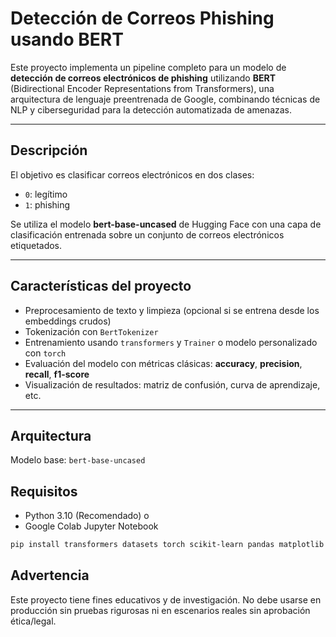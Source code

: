 # Detección de Correos Phishing usando BERT

Este proyecto implementa un pipeline completo para un modelo de **detección de correos electrónicos de phishing** utilizando **BERT** (Bidirectional Encoder Representations from Transformers), una arquitectura de lenguaje preentrenada de Google, combinando técnicas de NLP y ciberseguridad para la detección automatizada de amenazas.

---

## Descripción

El objetivo es clasificar correos electrónicos en dos clases:  
- `0`: legítimo  
- `1`: phishing

Se utiliza el modelo **bert-base-uncased** de Hugging Face con una capa de clasificación entrenada sobre un conjunto de correos electrónicos etiquetados.

---

## Características del proyecto

- Preprocesamiento de texto y limpieza (opcional si se entrena desde los embeddings crudos)
- Tokenización con `BertTokenizer`
- Entrenamiento usando `transformers` y `Trainer` o modelo personalizado con `torch`
- Evaluación del modelo con métricas clásicas: **accuracy**, **precision**, **recall**, **f1-score**
- Visualización de resultados: matriz de confusión, curva de aprendizaje, etc.

---

## Arquitectura

Modelo base: `bert-base-uncased`  

## Requisitos

- Python 3.10 (Recomendado)
  o
- Google Colab  Jupyter Notebook

```bash
pip install transformers datasets torch scikit-learn pandas matplotlib seaborn
```


## Advertencia
Este proyecto tiene fines educativos y de investigación.
No debe usarse en producción sin pruebas rigurosas ni en escenarios reales sin aprobación ética/legal.


